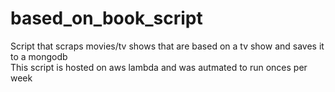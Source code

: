 # based_on_book_script
Script that scraps movies/tv shows that are based on a tv show and saves it to a mongodb <br/>
This script is hosted on aws lambda and was autmated to run onces per week
